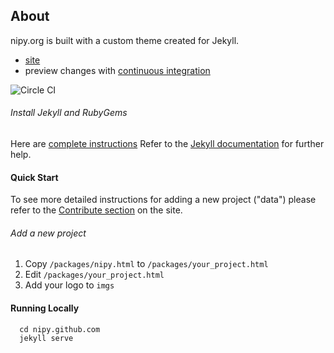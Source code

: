 ## About
nipy.org is built with a custom theme created for Jekyll.

- [site](http://www.nipy.org)
- preview changes with [continuous integration](https://circleci.com/gh/nipy/nipy.github.com/tree/master)

![Circle CI](https://circleci.com/gh/nipy/nipy.github.com.svg?style=svg)

###### Install Jekyll and RubyGems

Here are [complete instructions](https://help.github.com/articles/using-jekyll-with-pages/#installing-jekyll)
Refer to the [Jekyll documentation](http://jekyllrb.com) for further help.


#### Quick Start

To see more detailed instructions for adding a new project ("data") please refer to the [Contribute section](http://nipy.org/contribute.html) on the site.

###### Add a new project

1. Copy `/packages/nipy.html` to `/packages/your_project.html`
2. Edit `/packages/your_project.html`
3. Add your logo to `imgs`

#### Running Locally

      cd nipy.github.com
      jekyll serve

